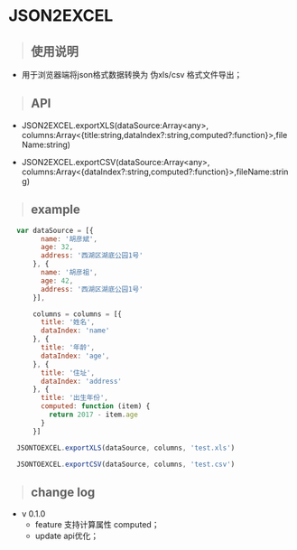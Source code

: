 # JSON2EXCEL
> ## 使用说明
+ 用于浏览器端将json格式数据转换为 伪xls/csv 格式文件导出；

> ## API

+ JSON2EXCEL.exportXLS(dataSource:Array\<any\>, columns:Array<{title:string,dataIndex?:string,computed?:function}>,fileName:string)

+ JSON2EXCEL.exportCSV(dataSource:Array\<any\>, columns:Array<{dataIndex?:string,computed?:function}>,fileName:string)


> ## example
```javascript
  var dataSource = [{
        name: '胡彦斌',
        age: 32,
        address: '西湖区湖底公园1号'
      }, {
        name: '胡彦祖',
        age: 42,
        address: '西湖区湖底公园1号'
      }],

      columns = columns = [{
        title: '姓名',
        dataIndex: 'name'
      }, {
        title: '年龄',
        dataIndex: 'age',
      }, {
        title: '住址',
        dataIndex: 'address'
      }, {
        title: '出生年份',
        computed: function (item) {
          return 2017 - item.age
        }
      }]

  JSONTOEXCEL.exportXLS(dataSource, columns, 'test.xls')

  JSONTOEXCEL.exportCSV(dataSource, columns, 'test.csv')
```

> ## change log

+ v 0.1.0
  + feature 支持计算属性 computed；
  + update api优化；